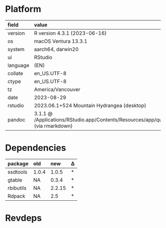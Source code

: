 # Platform

|field    |value                                                                                      |
|:--------|:------------------------------------------------------------------------------------------|
|version  |R version 4.3.1 (2023-06-16)                                                               |
|os       |macOS Ventura 13.3.1                                                                       |
|system   |aarch64, darwin20                                                                          |
|ui       |RStudio                                                                                    |
|language |(EN)                                                                                       |
|collate  |en_US.UTF-8                                                                                |
|ctype    |en_US.UTF-8                                                                                |
|tz       |America/Vancouver                                                                          |
|date     |2023-08-29                                                                                 |
|rstudio  |2023.06.1+524 Mountain Hydrangea (desktop)                                                 |
|pandoc   |3.1.1 @ /Applications/RStudio.app/Contents/Resources/app/quarto/bin/tools/ (via rmarkdown) |

# Dependencies

|package   |old   |new    |Δ  |
|:---------|:-----|:------|:--|
|ssdtools  |1.0.4 |1.0.5  |*  |
|gtable    |NA    |0.3.4  |*  |
|rbibutils |NA    |2.2.15 |*  |
|Rdpack    |NA    |2.5    |*  |

# Revdeps

